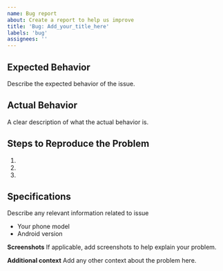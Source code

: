 ```yaml
---
name: Bug report
about: Create a report to help us improve
title: 'Bug: Add_your_title_here'
labels: 'bug'
assignees: ''
---
```


<!--- Delete things that may be irrelevant to your bug report message. --->

## Expected Behavior

Describe the expected behavior of the issue.

## Actual Behavior

A clear description of what the actual behavior is.

## Steps to Reproduce the Problem

1.
2.
3.

## Specifications

Describe any relevant information related to issue

- Your phone model
- Android version

**Screenshots**
If applicable, add screenshots to help explain your problem.

**Additional context**
Add any other context about the problem here.
